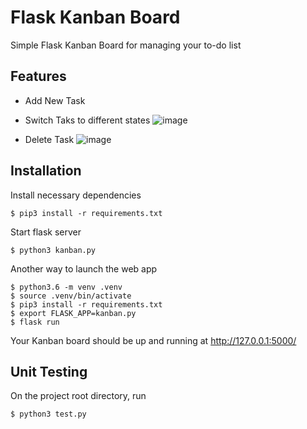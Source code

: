 # Flask Kanban Board
Simple Flask Kanban Board for managing your to-do list

## Features
- Add New Task
- Switch Taks to different states
![image](https://user-images.githubusercontent.com/61070900/111058724-2dbe7b00-8445-11eb-9202-b1ed79728d80.png)

- Delete Task
![image](https://user-images.githubusercontent.com/61070900/111058705-036cbd80-8445-11eb-8cd7-f6555b2977b6.png)


## Installation

Install necessary dependencies

    $ pip3 install -r requirements.txt

Start flask server

    $ python3 kanban.py

Another way to launch the web app

    $ python3.6 -m venv .venv 
    $ source .venv/bin/activate
    $ pip3 install -r requirements.txt  
    $ export FLASK_APP=kanban.py
    $ flask run




Your Kanban board should be up and running at http://127.0.0.1:5000/

## Unit Testing

On the project root directory, run

    $ python3 test.py
